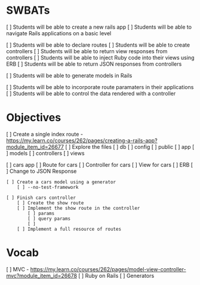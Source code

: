 # SWBATs
[ ] Students will be able to create a new rails app
[ ] Students will be able to navigate Rails applications on a basic level

[ ] Students will be able to declare routes
[ ] Students will be able to create controllers
[ ] Students will be able to return view responses from controllers
[ ] Students will be able to inject Ruby code into their views using ERB
[ ] Students will be able to return JSON responses from controllers

[ ] Students will be able to generate models in Rails

[ ] Students will be able to incorporate route paramaters in their applications
[ ] Students will be able to control the data rendered with a controller


# Objectives

[ ] Create a single index route - https://my.learn.co/courses/262/pages/creating-a-rails-app?module_item_id=26677 
[ ] Explore the files
    [ ] db
    [ ] config
    [ ] public
    [ ] app
        [ ] models
        [ ] controllers
        [ ] views

[ ] cars app
    [ ] Route for cars
    [ ] Controller for cars
    [ ] View for cars
        [ ] ERB
    [ ] Change to JSON Response

    [ ] Create a cars model using a generator
        [ ] --no-test-framework

    [ ] Finish cars controller
        [ ] Create the show route
        [ ] Implement the show route in the controller
            [ ] params
            [ ] query params
            [ ] 
        [ ] Implement a full resource of routes
    


# Vocab
[ ] MVC - https://my.learn.co/courses/262/pages/model-view-controller-mvc?module_item_id=26678 
[ ] Ruby on Rails
[ ] Generators
